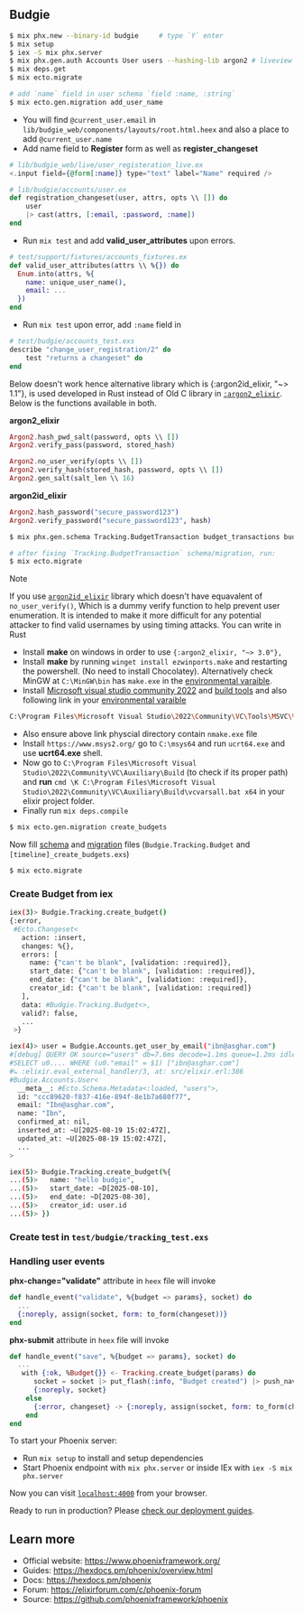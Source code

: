 ## Budgie     
```bash
$ mix phx.new --binary-id budgie     # type `Y` enter
$ mix setup
$ iex -S mix phx.server
$ mix phx.gen.auth Accounts User users --hashing-lib argon2 # liveview based auth, type `Y`
$ mix deps.get
$ mix ecto.migrate

# add `name` field in user schema `field :name, :string`
$ mix ecto.gen.migration add_user_name
```     
    
- You will find `@current_user.email` in `lib/budgie_web/components/layouts/root.html.heex` and also a place to add `@current_user.name`     
- Add name field to **Register** form as well as **register_changeset**     
```elixir
# lib/budgie_web/live/user_registeration_live.ex
<.input field={@form[:name]} type="text" label="Name" required />

# lib/budgie/accounts/user.ex
def registration_changeset(user, attrs, opts \\ []) do
    user
    |> cast(attrs, [:email, :password, :name])
end
```     
    
- Run `mix test` and add **valid_user_attributes** upon errors.    
```elixir
# test/support/fixtures/accounts_fixtures.ex
def valid_user_attributes(attrs \\ %{}) do
  Enum.into(attrs, %{
    name: unique_user_name(),
    email: ...
  })
end
```    
    
- Run `mix test` upon error, add `:name` field in 
```elixir
# test/budgie/accounts_test.exs
describe "change_user_registration/2" do
    test "returns a changeset" do
end
```

Below doesn't work hence alternative library which is {:argon2id_elixir, "~> 1.1"}, is used developed in Rust instead of Old C library in [`:argon2_elixir`](https://hexdocs.pm/argon2_elixir/1.2.0/Argon2.html). Below is the functions available in both. 
    
**argon2_elixir**   
```elixir
Argon2.hash_pwd_salt(password, opts \\ [])
Argon2.verify_pass(password, stored_hash)

Argon2.no_user_verify(opts \\ [])
Argon2.verify_hash(stored_hash, password, opts \\ [])
Argon2.gen_salt(salt_len \\ 16)
```    
   
**argon2id_elixir**  
```elixir 
Argon2.hash_password("secure_password123")  
Argon2.verify_password("secure_password123", hash) 
```      
    
```bash
$ mix phx.gen.schema Tracking.BudgetTransaction budget_transactions budget_id:references:budgets effective_date:date type:enum:funding:spending amount:decimal description:text

# after fixing `Tracking.BudgetTransaction` schema/migration, run:
$ mix ecto.migrate
```    

> [!NOTE]    
> If you use [`argon2id_elixir`](https://hexdocs.pm/argon2id_elixir/Argon2.html) library which doesn't have equavalent of `no_user_verify()`, Which is a dummy verify function to help prevent user enumeration. It is intended to make it more difficult for any potential attacker to find valid usernames by using timing attacks. 
> You can write in Rust  

- Install **make** on windows in order to use `{:argon2_elixir, "~> 3.0"},`     
- Install **make** by running `winget install ezwinports.make` and restarting the powershell. (No need to install Chocolatey). Alternatively check MinGW at `C:\MinGW\bin` has `make.exe` in the <ins>environmental varaible</ins>.      
- Install <ins>Microsoft visual studio community 2022</ins> and <ins>build tools</ins> and also following link in your <ins>environmental varaible</ins>
```bash
C:\Program Files\Microsoft Visual Studio\2022\Community\VC\Tools\MSVC\%YOUR_VERSION%\bin\Hostx64\x64
```       
- Also ensure above link physcial directory contain `nmake.exe` file   
- Install `https://www.msys2.org/` go to  `C:\msys64` and run `ucrt64.exe` and use **ucrt64.exe** shell. 
- Now go to `C:\Program Files\Microsoft Visual Studio\2022\Community\VC\Auxiliary\Build` (to check if its proper path) and **run** `cmd \K C:\Program Files\Microsoft Visual Studio\2022\Community\VC\Auxiliary\Build\vcvarsall.bat x64`  in your elixir project folder.    
- Finally run `mix deps.compile`    
     
```bash
$ mix ecto.gen.migration create_budgets     
```    
    
Now fill <ins>schema</ins> and <ins>migration</ins> files (`Budgie.Tracking.Budget` and `[timeline]_create_budgets.exs`)    
   
```bash
$ mix ecto.migrate   
```       
     
### Create Budget from iex
```bash
iex(3)> Budgie.Tracking.create_budget()
{:error,
 #Ecto.Changeset<
   action: :insert,
   changes: %{},
   errors: [
     name: {"can't be blank", [validation: :required]},
     start_date: {"can't be blank", [validation: :required]},
     end_date: {"can't be blank", [validation: :required]},
     creator_id: {"can't be blank", [validation: :required]}
   ],
   data: #Budgie.Tracking.Budget<>,
   valid?: false,
   ...
 >}

iex(4)> user = Budgie.Accounts.get_user_by_email("ibn@asghar.com")
#[debug] QUERY OK source="users" db=7.6ms decode=1.1ms queue=1.2ms idle=1343.5ms
#SELECT u0.... WHERE (u0."email" = $1) ["ibn@asghar.com"]
#↳ :elixir.eval_external_handler/3, at: src/elixir.erl:386
#Budgie.Accounts.User<
  __meta__: #Ecto.Schema.Metadata<:loaded, "users">,
  id: "ccc89620-f837-416e-894f-8e1b7a680f77",
  email: "Ibn@asghar.com",
  name: "Ibn",
  confirmed_at: nil,
  inserted_at: ~U[2025-08-19 15:02:47Z],
  updated_at: ~U[2025-08-19 15:02:47Z],
  ...
>

iex(5)> Budgie.Tracking.create_budget(%{
...(5)>   name: "hello budgie",
...(5)>   start_date: ~D[2025-08-10],
...(5)>   end_date: ~D[2025-08-30],
...(5)>   creator_id: user.id
...(5)> })
```     
    
### Create test in `test/budgie/tracking_test.exs`    

### Handling user events  
**phx-change="validate"**  attribute in `heex` file will invoke    
```elixir
def handle_event("validate", %{budget => params}, socket) do
  ...
  {:noreply, assign(socket, form: to_form(changeset))}
end
```  
**phx-submit** attribute in `heex` file will invoke   
```elixir
def handle_event("save", %{budget => params}, socket) do
  ...
   with {:ok, %Budget{}} <- Tracking.create_budget(params) do
      socket = socket |> put_flash(:info, "Budget created") |> push_navigate(to: ~p"/budgets", replace: true)
      {:noreply, socket}
    else
      {:error, changeset} -> {:noreply, assign(socket, form: to_form(changeset))}
    end
end
```          



To start your Phoenix server:

  * Run `mix setup` to install and setup dependencies
  * Start Phoenix endpoint with `mix phx.server` or inside IEx with `iex -S mix phx.server`

Now you can visit [`localhost:4000`](http://localhost:4000) from your browser.

Ready to run in production? Please [check our deployment guides](https://hexdocs.pm/phoenix/deployment.html).

## Learn more

  * Official website: https://www.phoenixframework.org/
  * Guides: https://hexdocs.pm/phoenix/overview.html
  * Docs: https://hexdocs.pm/phoenix
  * Forum: https://elixirforum.com/c/phoenix-forum
  * Source: https://github.com/phoenixframework/phoenix
